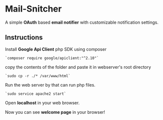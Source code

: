 # Mail-Snitcher
A simple **OAuth** based **email notifier** with customizable notification settings.

## Instructions

Install **Google Api Client** php SDK using composer

    `composer require google/apiclient:"^2.10"`

copy the contents of the folder and paste it in webserver's root directory

    `sudo cp -r ./* /var/www/html`

Run the web server by that can run php files.

    `sudo service apache2 start`

Open **localhost** in your web browser.

Now you can see **welcome page** in your browser!